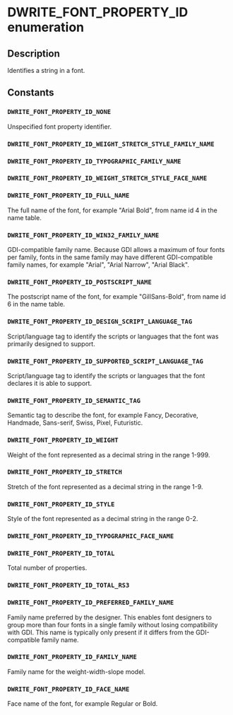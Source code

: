 # DWRITE_FONT_PROPERTY_ID enumeration

## Description

Identifies a string in a font.

## Constants

### `DWRITE_FONT_PROPERTY_ID_NONE`

Unspecified font property identifier.

### `DWRITE_FONT_PROPERTY_ID_WEIGHT_STRETCH_STYLE_FAMILY_NAME`

### `DWRITE_FONT_PROPERTY_ID_TYPOGRAPHIC_FAMILY_NAME`

### `DWRITE_FONT_PROPERTY_ID_WEIGHT_STRETCH_STYLE_FACE_NAME`

### `DWRITE_FONT_PROPERTY_ID_FULL_NAME`

The full name of the font, for example "Arial Bold", from name id 4 in the name table.

### `DWRITE_FONT_PROPERTY_ID_WIN32_FAMILY_NAME`

GDI-compatible family name. Because GDI allows a maximum of four fonts per family, fonts in the same family may have different GDI-compatible family names,
for example "Arial", "Arial Narrow", "Arial Black".

### `DWRITE_FONT_PROPERTY_ID_POSTSCRIPT_NAME`

The postscript name of the font, for example "GillSans-Bold", from name id 6 in the name table.

### `DWRITE_FONT_PROPERTY_ID_DESIGN_SCRIPT_LANGUAGE_TAG`

Script/language tag to identify the scripts or languages that the font was primarily designed to support.

### `DWRITE_FONT_PROPERTY_ID_SUPPORTED_SCRIPT_LANGUAGE_TAG`

Script/language tag to identify the scripts or languages that the font declares it is able to support.

### `DWRITE_FONT_PROPERTY_ID_SEMANTIC_TAG`

Semantic tag to describe the font, for example Fancy, Decorative, Handmade, Sans-serif, Swiss, Pixel, Futuristic.

### `DWRITE_FONT_PROPERTY_ID_WEIGHT`

Weight of the font represented as a decimal string in the range 1-999.

### `DWRITE_FONT_PROPERTY_ID_STRETCH`

Stretch of the font represented as a decimal string in the range 1-9.

### `DWRITE_FONT_PROPERTY_ID_STYLE`

Style of the font represented as a decimal string in the range 0-2.

### `DWRITE_FONT_PROPERTY_ID_TYPOGRAPHIC_FACE_NAME`

### `DWRITE_FONT_PROPERTY_ID_TOTAL`

Total number of properties.

### `DWRITE_FONT_PROPERTY_ID_TOTAL_RS3`

### `DWRITE_FONT_PROPERTY_ID_PREFERRED_FAMILY_NAME`

Family name preferred by the designer. This enables font designers to group more than four fonts in a single family without losing compatibility with
GDI. This name is typically only present if it differs from the GDI-compatible family name.

### `DWRITE_FONT_PROPERTY_ID_FAMILY_NAME`

Family name for the weight-width-slope model.

### `DWRITE_FONT_PROPERTY_ID_FACE_NAME`

Face name of the font, for example Regular or Bold.